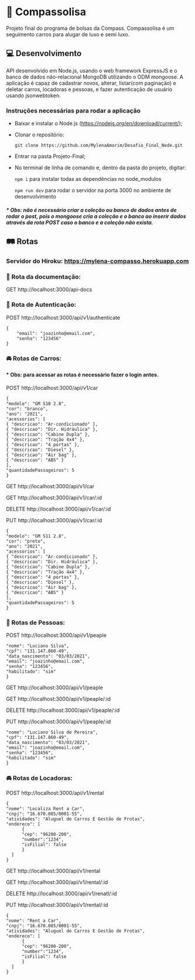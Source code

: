 # :blue_car: Compassolisa 
Projeto final do programa de bolsas da Compass. Compassolisa é um seguimento carros para alugar de luxo e semi luxo.

## :computer: Desenvolvimento

API desenvolvido em Node.js, usando o web framework ExpressJS e o banco de dados não-relacional MongoDB utilizando o ODM mongoose. 
A aplicação é capaz de cadastrar novos, alterar, listar(com paginação) e deletar carros, locadoras e pessoas, e fazer autenticação de usuário usando jsonwebtoken.

### Instruções necessárias para rodar a aplicação
- Baixar e instalar o Node.js (https://nodejs.org/en/download/current/);

- Clonar o repositório:

  ```
  git clone https://github.com/MylenaAmorim/Desafio_Final_Node.git
  ```

- Entrar na pasta Projeto-Final;

- No terminal de linha de comando e, dentro da pasta do projeto, digitar:

  ```npm i``` para instalar todas as dependências no node_modulos

  ```npm run dev``` para rodar o servidor na porta 3000 no ambiente de desenvolvimento

##### * Obs: não é necessário criar a coleção ou banco de dados antes de rodar o post, pois o mongoose cria a coleção e o banco ao inserir dados através da rota POST caso o banco e a coleção não exista.

## :railway_track: Rotas

### Servidor do Hiroku: https://mylena-compasso.herokuapp.com

### :page_facing_up: Rota da documentação:

GET http://localhost:3000/api-docs

### :pouting_face: Rota de Autenticação:

POST http://localhost:3000/api/v1/authenticate
```
{
    "email": "joazinho@email.com",
    "senha": "123456"
}
```

### :oncoming_automobile: Rotas de Carros:
#### * Obs: para acessar as rotas é necessário fazer o login antes.

POST http://localhost:3000/api/v1/car
```
{
"modelo": "GM S10 2.8",
"cor": "branco",
"ano": "2021",
"acessorios": [
{ "descricao": "Ar-condicionado" },
{ "descricao": "Dir. Hidráulica" },
{ "descricao": "Cabine Dupla" },
{ "descricao": "Tração 4x4" },
{ "descricao": "4 portas" },
{ "descricao": "Diesel" },
{ "descricao": "Air bag" },
{ "descricao": "ABS" }
],
"quantidadePassageiros": 5
}
```

GET http://localhost:3000/api/v1/car

GET http://localhost:3000/api/v1/car/:id

DELETE http://localhost:3000/api/v1/car/:id

PUT http://localhost:3000/api/v1/car/:id
```
{
"modelo": "GM S11 2.8",
"cor": "preto",
"ano": "2021",
"acessorios": [
{ "descricao": "Ar-condicionado" },
{ "descricao": "Dir. Hidráulica" },
{ "descricao": "Cabine Dupla" },
{ "descricao": "Tração 4x4" },
{ "descricao": "4 portas" },
{ "descricao": "Diesel" },
{ "descricao": "Air bag" },
{ "descricao": "ABS" }
],
"quantidadePassageiros": 5
}
```

### :pouting_face: Rotas de Pessoas:

POST http://localhost:3000/api/v1/peaple
```{
"nome": "Luciano Silva",
"cpf": "131.147.860-49",
"data_nascimento": "03/03/2021",
"email": "joazinho@email.com",
"senha": "123456",
"habilitado": "sim"
}
```

GET http://localhost:3000/api/v1/peaple

GET http://localhost:3000/api/v1/peaple/:id

DELETE http://localhost:3000/api/v1/peaple/:id

PUT http://localhost:3000/api/v1/peaple/:id
```{
"nome": "Luciano Silva de Pereira",
"cpf": "131.147.860-49",
"data_nascimento": "03/03/2021",
"email": "joazinho@email.com",
"senha": "123456",
"habilitado": "sim"
}
```
### :oncoming_automobile: Rotas de Locadoras:

POST http://localhost:3000/api/v1/rental
```
{
"nome": "Localiza Rent a Car",
"cnpj": "16.670.085/0001-55",
"atividades": "Aluguel de Carros E Gestão de Frotas",
"endereco": [
      {
      "cep": "96200-200",
      "number":"1234",
      "isFilial": false
      }
  ]
}
```

GET http://localhost:3000/api/v1/rental

GET http://localhost:3000/api/v1/rental/:id

DELETE http://localhost:3000/api/v1/renatl/:id

PUT http://localhost:3000/api/v1/rental/:id
```
{
"nome": "Rent a Car",
"cnpj": "16.670.085/0001-55",
"atividades": "Aluguel de Carros E Gestão de Frotas",
"endereco": [
      {
      "cep": "96200-200",
      "number":"1234",
      "isFilial": false
      }
  ]
}
```


